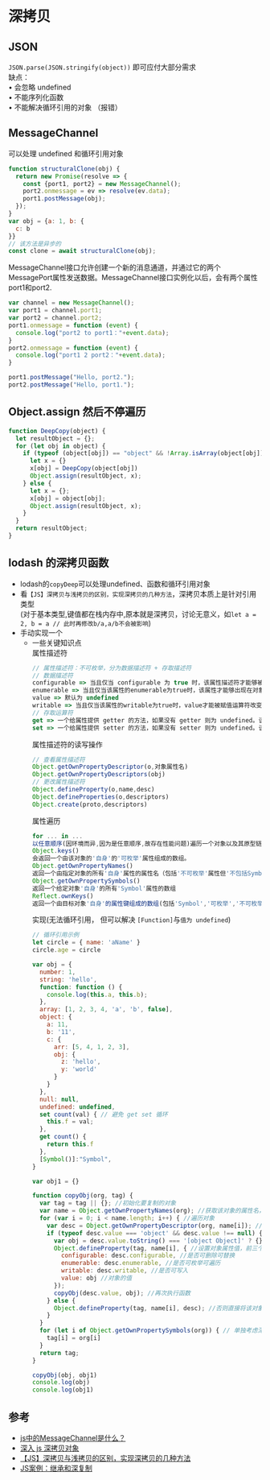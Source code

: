 # 深拷贝

## JSON
`JSON.parse(JSON.stringify(object))` 即可应付大部分需求  
缺点：  
• 会忽略 undefined  
• 不能序列化函数  
• 不能解决循环引用的对象 （报错） 

## MessageChannel
可以处理 undefined 和循环引用对象
```js
function structuralClone(obj) {
  return new Promise(resolve => {
    const {port1, port2} = new MessageChannel();
    port2.onmessage = ev => resolve(ev.data);
    port1.postMessage(obj);
  });
}
var obj = {a: 1, b: {
  c: b
}}
// 该方法是异步的
const clone = await structuralClone(obj);
```
MessageChannel接口允许创建一个新的消息通道，并通过它的两个MessagePort属性发送数据。MessageChannel接口实例化以后，会有两个属性port1和port2.
```js
var channel = new MessageChannel();
var port1 = channel.port1;
var port2 = channel.port2;
port1.onmessage = function (event) {
  console.log("port2 to port1："+event.data);
}
port2.onmessage = function (event) {
  console.log("port1 2 port2："+event.data);
}

port1.postMessage("Hello, port2.");
port2.postMessage("Hello, port1.");
```

## Object.assign 然后不停遍历
```js
function DeepCopy(object) {
  let resultObject = {};
  for (let obj in object) {
    if (typeof (object[obj]) == "object" && !Array.isArray(object[obj])) {
      let x = {}
      x[obj] = DeepCopy(object[obj])
      Object.assign(resultObject, x);
    } else {
      let x = {};
      x[obj] = object[obj];
      Object.assign(resultObject, x);
    }
  }
  return resultObject;
}
```

## lodash 的深拷贝函数
- lodash的`copyDeep`可以处理undefined、函数和循环引用对象
- 看`【JS】深拷贝与浅拷贝的区别，实现深拷贝的几种方法`，深拷贝本质上是针对引用类型  
  (对于基本类型,键值都在栈内存中,原本就是深拷贝，讨论无意义，如`let a = 2, b = a // 此时再修改b/a,a/b不会被影响`)
- 手动实现一个
  * 一些关键知识点  
    属性描述符
    ```js
    // 属性描述符：不可枚举，分为数据描述符 + 存取描述符
    // 数据描述符
    configurable => 当且仅当 configurable 为 true 时，该属性描述符才能够被改变，同时该属性也能从对应的对象上被删除。默认为 true
    enumerable => 当且仅当该属性的enumerable为true时，该属性才能够出现在对象的枚举属性中。默认为 true
    value => 默认为 undefined
    writable => 当且仅当该属性的writable为true时，value才能被赋值运算符改变。默认为 true
    // 存取运算符
    get => 一个给属性提供 getter 的方法，如果没有 getter 则为 undefined。该方法返回值被用作属性值。默认为 undefined
    set => 一个给属性提供 setter 的方法，如果没有 setter 则为 undefined。该方法将接受唯一参数，并将该参数的新值分配给该属性。默认为 undefined。
    ```
    属性描述符的读写操作
    ```js
    // 查看属性描述符
    Object.getOwnPropertyDescriptor(o,对象属性名)
    Object.getOwnPropertyDescriptors(obj)
    // 更改属性描述符
    Object.defineProperty(o,name,desc)
    Object.defineProperties(o,descriptors)
    Object.create(proto,descriptors)
    ```
    属性遍历
    ```js
    for ... in ...
    以任意顺序(因环境而异,因为是任意顺序,故存在性能问题)遍历一个对象以及其原型链上的可枚举属性
    Object.keys()
    会返回一个由该对象的'自身'的'可枚举'属性组成的数组。
    Object.getOwnPropertyNames()
    返回一个由指定对象的所有'自身'属性的属性名（包括'不可枚举'属性但'不包括Symbol值'作为名称的属性）组成的数组
    Object.getOwnPropertySymbols()
    返回一个给定对象'自身'的所有'Symbol'属性的数组
    Reflect.ownKeys()
    返回一个由目标对象'自身'的属性键组成的数组(包括'Symbol','可枚举','不可枚举',但'不包括原型链上的')
    ```
    实现(无法循环引用， 但可以解决 `[Function]`与`值为 undefined`)
    ```js
    // 循环引用示例
    let circle = { name: 'aName' }
    circle.age = circle
    
    var obj = {
      number: 1,
      string: 'hello',
      function: function () {
        console.log(this.a, this.b);
      },
      array: [1, 2, 3, 4, 'a', 'b', false],
      object: {
        a: 11,
        b: '11',
        c: {
          arr: [5, 4, 1, 2, 3],
          obj: {
            z: 'hello',
            y: 'world'
          }
        }
      },
      null: null,
      undefined: undefined,
      set count(val) { // 避免 get set 循环
        this.f = val;
      },
      get count() {
        return this.f
      },
      [Symbol()]:"Symbol",
    }
    
    var obj1 = {}
    
    function copyObj(org, tag) {
      var tag = tag || {}; //初始化要复制的对象
      var name = Object.getOwnPropertyNames(org); //获取该对象的属性名，以字符串数组返回
      for (var i = 0; i < name.length; i++) { //遍历对象
        var desc = Object.getOwnPropertyDescriptor(org, name[i]); //获取对象的属性描述对象，无引用关系，返回另一个对象，改变时原对象不发生变化(复制的关键)
        if (typeof desc.value === 'object' && desc.value !== null) { //若遍历的每一项非空且为对象，则为引用值，则进行下一步
          var obj = desc.value.toString() === '[object Object]' ? {} : []; //判断是数组还是对象
          Object.defineProperty(tag, name[i], { //设置对象属性值，前三个的值是返回true或false
            configurable: desc.configurable, //是否可删除可替换
            enumerable: desc.enumerable, //是否可枚举可遍历
            writable: desc.writable, //是否可写入
            value: obj //对象的值
          });
          copyObj(desc.value, obj); //再次执行函数
        } else {
          Object.defineProperty(tag, name[i], desc); //否则直接将该对象的属性值进行复制(原始值)
        }
      }
      for (let i of Object.getOwnPropertySymbols(org)) { // 单独考虑深拷贝[Symbol]类型
        tag[i] = org[i]
      }
      return tag;
    }
    
    copyObj(obj, obj1)
    console.log(obj)
    console.log(obj1)
    
    ```

## 参考
- [js中的MessageChannel是什么？](https://www.jianshu.com/p/5b3c78cf222d)
- [深入 js 深拷贝对象](https://www.jianshu.com/p/b08bc61714c7)
- [【JS】深拷贝与浅拷贝的区别，实现深拷贝的几种方法](https://www.cnblogs.com/echolun/p/7889848.html)
- [JS案例：继承和深复制](https://blog.csdn.net/time_____/article/details/85392699)